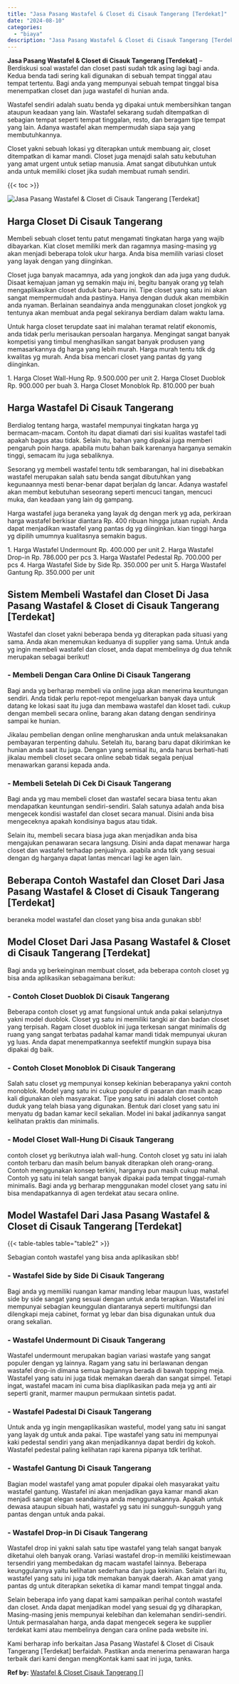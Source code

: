 ```yaml
---
title: "Jasa Pasang Wastafel & Closet di Cisauk Tangerang [Terdekat]"
date: "2024-08-10"
categories: 
  - "biaya"
description: "Jasa Pasang Wastafel & Closet di Cisauk Tangerang [Terdekat]. Kami berharap info berkaitan Jasa Pasang Wastafel & Closet di Cisauk Tangerang [Terdekat] ber..."
---
```


**Jasa Pasang Wastafel & Closet di Cisauk Tangerang \[Terdekat\]** – Berdiskusi soal wastafel dan closet pasti sudah tdk asing lagi bagi anda. Kedua benda tadi sering kali digunakan di sebuah tempat tinggal atau tempat tertentu. Bagi anda yang mempunyai sebuah tempat tinggal bisa menempatkan closet dan juga wastafel di hunian anda.

Wastafel sendiri adalah suatu benda yg dipakai untuk membersihkan tangan ataupun keadaan yang lain. Wastafel sekarang sudah ditempatkan di sebagian tempat seperti tempat tinggalan, resto, dan beragam tipe tempat yang lain. Adanya wastafel akan mempermudah siapa saja yang membutuhkannya.

Closet yakni sebuah lokasi yg diterapkan untuk membuang air, closet ditempatkan di kamar mandi. Closet juga menajdi salah satu kebutuhan yang amat urgent untuk setiap manusia. Amat sangat dibutuhkan untuk anda untuk memiliki closet jika sudah membuat rumah sendiri.

{{< toc >}}

![Jasa Pasang Wastafel & Closet di Cisauk Tangerang [Terdekat]](/images/wastafel-closet-murah49.png)

## Harga Closet Di Cisauk Tangerang

Membeli sebuah closet tentu patut mengamati tingkatan harga yang wajib dibayarkan. Kiat closet memiliki merk dan ragamnya masing-masing yg akan menjadi beberapa tolok ukur harga. Anda bisa memilih variasi closet yang layak dengan yang diinginkan.

Closet juga banyak macamnya, ada yang jongkok dan ada juga yang duduk. Disaat kemajuan jaman yg semakin maju ini, begitu banyak orang yg telah mengaplikasikan closet duduk baru-baru ini. Tipe closet yang satu ini akan sangat mempermudah anda pastinya. Hanya dengan duduk akan membikin anda nyaman. Berlainan seandainya anda menggunakan closet jongkok yg tentunya akan membuat anda pegal sekiranya berdiam dalam waktu lama.

Untuk harga closet terupdate saat ini malahan teramat relatif ekonomis, anda tidak perlu merisaukan persoalan harganya. Mengingat sangat banyak kompetisi yang timbul menghasilkan sangat banyak produsen yang memasarkannya dg harga yang lebih murah. Harga murah tentu tdk dg kwalitas yg murah. Anda bisa mencari closet yang pantas dg yang diinginkan.

1\. Harga Closet Wall-Hung Rp. 9.500.000 per unit 2. Harga Closet Duoblok Rp. 900.000 per buah 3. Harga Closet Monoblok Rp. 810.000 per buah

## Harga Wastafel Di Cisauk Tangerang

Berdialog tentang harga, wastafel mempunyai tingkatan harga yg bermacam-macam. Contoh itu dapat diamati dari sisi kualitas wastafel tadi apakah bagus atau tidak. Selain itu, bahan yang dipakai juga memberi pengaruh poin harga. apabila mutu bahan baik karenanya harganya semakin tinggi, semacam itu juga sebaliknya.

Sesorang yg membeli wastafel tentu tdk sembarangan, hal ini disebabkan wastafel merupakan salah satu benda sangat dibutuhkan yang kegunaannya mesti benar-benar dapat berjalan dg lancar. Adanya wastafel akan membut kebutuhan seseorang seperti mencuci tangan, mencuci muka, dan keadaan yang lain dg gampang.

Harga wastafel juga beraneka yang layak dg dengan merk yg ada, perkiraan harga wastafel berkisar diantara Rp. 400 ribuan hingga jutaan rupiah. Anda dapat menjadikan wastafel yang pantas dg yg diinginkan. kian tinggi harga yg dipilih umumnya kualitasnya semakin bagus.

1\. Harga Wastafel Undermount Rp. 400.000 per unit 2. Harga Wastafel Drop-in Rp. 786.000 per pcs 3. Harga Wastafel Pedestal Rp. 700.000 per pcs 4. Harga Wastafel Side by Side Rp. 350.000 per unit 5. Harga Wastafel Gantung Rp. 350.000 per unit

## Sistem Membeli Wastafel dan Closet Di Jasa Pasang Wastafel & Closet di Cisauk Tangerang \[Terdekat\]

Wastafel dan closet yakni beberapa benda yg diterapkan pada situasi yang sama. Anda akan menemukan keduanya di supplier yang sama. Untuk anda yg ingin membeli wastafel dan closet, anda dapat membelinya dg dua tehnik merupakan sebagai berikut!

### \- Membeli Dengan Cara Online Di Cisauk Tangerang

Bagi anda yg berharap membeli via online juga akan menerima keuntungan sendiri. Anda tidak perlu repot-repot mengeluarkan banyak daya untuk datang ke lokasi saat itu juga dan membawa wastafel dan kloset tadi. cukup dengan membeli secara online, barang akan datang dengan sendirinya sampai ke hunian.

Jikalau pembelian dengan online mengharuskan anda untuk melaksanakan pembayaran terpenting dahulu. Setelah itu, barang baru dapat dikirimkan ke hunian anda saat itu juga. Dengan yang semisal itu, anda harus berhati-hati jikalau membeli closet secara online sebab tidak segala penjual menawarkan garansi kepada anda.

### \- Membeli Setelah Di Cek Di Cisauk Tangerang

Bagi anda yg mau membeli closet dan wastafel secara biasa tentu akan mendapatkan keuntungan sendiri-sendiri. Salah satunya adalah anda bisa mengecek kondisi wastafel dan closet secara manual. Disini anda bisa mengeceknya apakah kondisinya bagus atau tidak.

Selain itu, membeli secara biasa juga akan menjadikan anda bisa mengajukan penawaran secara langsung. Disini anda dapat menawar harga closet dan wastafel terhadap penjualnya. apabila anda tdk yang sesuai dengan dg harganya dapat lantas mencari lagi ke agen lain.

## Beberapa Contoh Wastafel dan Closet Dari Jasa Pasang Wastafel & Closet di Cisauk Tangerang \[Terdekat\]

beraneka model wastafel dan closet yang bisa anda gunakan sbb!

## Model Closet Dari Jasa Pasang Wastafel & Closet di Cisauk Tangerang \[Terdekat\]

Bagi anda yg berkeinginan membuat closet, ada beberapa contoh closet yg bisa anda aplikasikan sebagaimana berikut:

### \- Contoh Closet Duoblok Di Cisauk Tangerang

Beberapa contoh closet yg amat fungsional untuk anda pakai selanjutnya yakni model duoblok. Closet yg satu ini memiliki tangki air dan badan closet yang terpisah. Ragam closet duoblok ini juga terkesan sangat minimalis dg ruang yang sangat terbatas padahal kamar mandi tidak mempunyai ukuran yg luas. Anda dapat menempatkannya seefektif mungkin supaya bisa dipakai dg baik.

### \- Contoh Closet Monoblok Di Cisauk Tangerang

Salah satu closet yg mempunyai konsep kekinian beberapanya yakni contoh monoblok. Model yang satu ini cukup populer di pasaran dan masih acap kali digunakan oleh masyarakat. Tipe yang satu ini adalah closet contoh duduk yang telah biasa yang digunakan. Bentuk dari closet yang satu ini menyatu dg badan kamar kecil sekalian. Model ini bakal jadikannya sangat kelihatan praktis dan minimalis.

### \- Model Closet Wall-Hung Di Cisauk Tangerang

contoh closet yg berikutnya ialah wall-hung. Contoh closet yg satu ini ialah contoh terbaru dan masih belum banyak diterapkan oleh orang-orang. Contoh menggunakan konsep terkini, harganya pun masih cukup mahal. Contoh yg satu ini telah sangat banyak dipakai pada tempat tinggal-rumah minimalis. Bagi anda yg berharap menggunakan model closet yang satu ini bisa mendapatkannya di agen terdekat atau secara online.

## Model Wastafel Dari Jasa Pasang Wastafel & Closet di Cisauk Tangerang \[Terdekat\]

{{< table-tables table="table2" >}}

Sebagian contoh wastafel yang bisa anda aplikasikan sbb!

### \- Wastafel Side by Side Di Cisauk Tangerang

Bagi anda yg memiliki ruangan kamar manding lebar maupun luas, wastafel side by side sangat yang sesuai dengan untuk anda terapkan. Wastafel ini mempunyai sebagian keunggulan diantaranya seperti multifungsi dan dilengkapi meja cabinet, format yg lebar dan bisa digunakan untuk dua orang sekalian.

### \- Wastafel Undermount Di Cisauk Tangerang

Wastafel undermount merupakan bagian variasi wastafe yang sangat populer dengan yg lainnya. Ragam yang satu ini berlawanan dengan wastafel drop-in dimana semua bagiannya berada di bawah topping meja. Wastafel yang satu ini juga tidak memakan daerah dan sangat simpel. Tetapi ingat, wastafel macam ini cuma bisa diaplikasikan pada meja yg anti air seperti granit, marmer maupun permukaan sintetis padat.

### \- Wastafel Padestal Di Cisauk Tangerang

Untuk anda yg ingin mengaplikasikan wasteful, model yang satu ini sangat yang layak dg untuk anda pakai. Tipe wastafel yang satu ini mempunyai kaki pedestal sendiri yang akan menjadikannya dapat berdiri dg kokoh. Wastafel pedestal paling kelihatan rapi karena pipanya tdk terlihat.

### \- Wastafel Gantung Di Cisauk Tangerang

Bagian model wastafel yang amat populer dipakai oleh masyarakat yaitu wastafel gantung. Wastafel ini akan menjadikan gaya kamar mandi akan menjadi sangat elegan seandainya anda menggunakannya. Apakah untuk dewasa ataupun sibuah hati, wastafel yg satu ini sungguh-sungguh yang pantas dengan untuk anda pakai.

### \- Wastafel Drop-in Di Cisauk Tangerang

Wastafel drop ini yakni salah satu tipe wastafel yang telah sangat banyak diketahui oleh banyak orang. Variasi wastafel drop-in memiliki keistimewaan tersendiri yang membedakan dg macam wastafel lainnya. Beberapa keunggulannya yaitu kelihatan sederhana dan juga kekinian. Selain dari itu, wastafel yang satu ini juga tdk memakan banyak daerah. Akan amat yang pantas dg untuk diterapkan seketika di kamar mandi tempat tinggal anda.

Selain beberapa info yang dapat kami sampaikan perihal contoh wastafel dan closet. Anda dapat menjadikan model yang sesuai dg yg diharapkan, Masing-masing jenis mempunyai kelebihan dan kelemahan sendiri-sendiri. Untuk permasalahan harga, anda dapat mengecek segera ke supplier terdekat kami atau membelinya dengan cara online pada website ini.

Kami berharap info berkaitan Jasa Pasang Wastafel & Closet di Cisauk Tangerang \[Terdekat\] berfaidah. Pastikan anda menerima penawaran harga terbaik dari kami dengan mengKontak kami saat ini juga, tanks.

**Ref by:** [Wastafel & Closet Cisauk Tangerang []](https://id.wikipedia.org/wiki/Wastafel)
